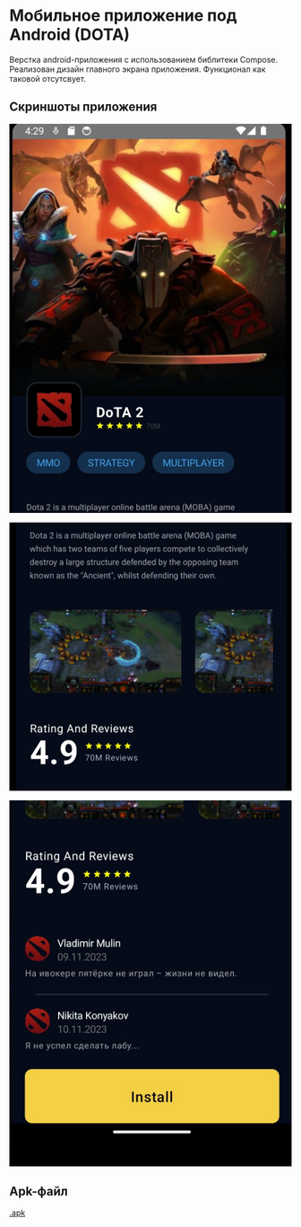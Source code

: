 # Мобильное приложение под Android (DOTA)
Верстка android-приложения с использованием библитеки Compose. Реализован дизайн главного экрана приложения. Функционал как таковой отсутсвует.

## Скриншоты приложения

![Screen_1](https://github.com/w4zawai/lab1_dota_mobile/blob/master/media/header.jpg)

![Screen_2](https://github.com/w4zawai/lab1_dota_mobile/blob/master/media/main.jpg)

![Screen_3](https://github.com/w4zawai/lab1_dota_mobile/blob/master/media/under.jpg)

## Apk-файл

[.apk](https://github.com/w4zawai/lab1_dota_mobile/blob/master/apk/app-debug.apk)
